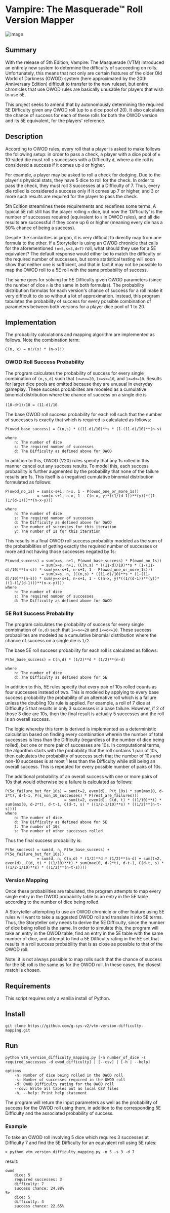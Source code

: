 # Vampire: The Masquerade™ Roll Version Mapper

![image](https://user-images.githubusercontent.com/59987226/72588032-de65d480-38ab-11ea-9cd6-34b1143f2a49.png)

## Summary

With the release of 5th Edition, Vampire: The Masquerade (VTM) 
introduced an entirely new system to determine the difficulty of 
succeeding on rolls. Unfortunately, this means that not only are 
certain features of the older Old World of Darkness (OWOD) system
(here approximated by the 20th Anniversary Edition) difficult
to transfer to the new ruleset, but entire chronicles that use OWOD
rules are basically unusable for players that wish to use 5E.

This project seeks to amend that by autonomously determining the 
required 5E Difficulty given any OWOD roll (up to a dice pool of 20).
It also calculates the chance of success for each of these rolls for
both the OWOD version and its 5E equivalent, for the players'
reference.

## Description

According to OWOD rules, every roll that a player is asked to make 
follows the following setup: in order to pass a check, a player with
a dice pool of `n` 10-sided die must roll `s` successes with a 
Difficulty `d`, where a die roll is considered a success if it
comes up `d` or higher.

For example, a player may be asked to roll a check for dodging. Due to
the player's physical stats, they have 5 dice to roll for the check.
In order to pass the check, they must roll 3 successes at a Difficulty
of 7. Thus, every die rolled is considered a success only if it comes
up 7 or higher, and 3 or more such results are required for the player
to pass the check.

5th Edition streamlines these requirements and redefines some terms.
A typical 5E roll still has the player rolling `n` dice, but now the
'Difficulty' is the number of successes required (equivalent to `s` in
OWOD rules), and all die results are successful if they come up 6 or 
higher (meaning every die has a 50% chance of being a success).

Despite the similarities in jargon, it is very difficult to directly
map from one formula to the other. If a Storyteller is using an OWOD
chronicle that calls for the aforementioned `(n=5,s=3,d=7)` roll, what
should they use for a 5E equivalent? The default response would either
be to match the difficulty or the required number of successes, but
some statistical testing will soon show that neither one is sufficient,
and that in fact it may not be possible to map the OWOD roll to a 5E
roll with the same probability of success.

The same goes for solving for 5E Difficulty given OWOD parameters 
(since the number of dice `n` is the same in both formulas). The 
probability distribution formulas for each version's chance of success
for a roll make it very difficult to do so without a
lot of approximation. Instead, this program tabulates the probability 
of success for every possible combination of parameters between both
versions for a player dice pool of 1 to 20.

## Implementation

The probability calculations and mapping algorithm are implemented as
follows. Note the combination term:

`C(n, x) = n!/(x! * (n-x)!)`

### OWOD Roll Success Probability

The program calculates the probability of success for every single 
combination of `(n,s,d)` such that `1<=n<=20`, `1<=s<=10`, and `1<=d<=10`.
Results for larger dice pools are omitted because they are unusual
in everyday gameplay. These success probabilites are modeled as a
cumulative binomial distribution where the chance of success on a 
single die is 

`(10-d+1)/10 = (11-d)/10`.


The base OWOD roll success probability for each roll such that the 
number of successes is exactly that which is required is calculated as 
follows:

```
P(owod_base_success) = C(n,s) * ((11-d)/10)**s * (1-(11-d)/10)**(n-s)

where
    n: The number of dice
    s: The required number of successes
    d: The Difficulty as defined above for OWOD
```

In addition to this, OWOD (V20) rules specify that any 1s rolled in
this manner cancel out any success results. To model this, each 
success probability is further augmented by the probability that
none of the failure results are 1s. This itself is a (negative) 
cumulative binomial distribution formulated as follows:

```
P(owod_no_1s) = sum(x-s+1, n-x, 1 - P(owod_one_or_more_1s))
              = sum(x-s+1, n-x, 1 - C(n-x, y)*((1/(d-1))**(y))*((1-(1/(d-1)))**(n-x-y)))

where
    n: The number of dice
    s: The required number of successes
    d: The Difficulty as defined above for OWOD
    x: The number of successes for this iteration
    y: The number of 1s for this iteration
``` 

This results in a final OWOD roll success probability modeled as the
sum of the probabiblities of getting exactly the required number of 
successes or more and not having those successes negated by 1s:

```
P(owod_success) = sum(x=s, n+1, P(owod_base_success) * P(owod_no_1s))
                = sum(x=s, n+1, (C(n,s) * ((11-d)/10)**s * (1-(11-d)/10)**(n-s)) * sum(y=x-s+1, n-x+1, 1 - P(owod_one_or_more_1s)))
                = sum(x=s, n, (C(n,s) * ((11-d)/10)**s * (1-(11-d)/10)**(n-s)) * sum(y=x-s+1, n-x+1, 1 - C(n-x, y)*((1/(d-1))**(y))*((1-(1/(d-1)))**(n-x-y))))
where
    n: The number of dice
    s: The required number of successes
    d: The Difficulty as defined above for OWOD
```

### 5E Roll Success Probability

The program calculates the probability of success for every single 
combination of `(n,d)` such that `1<=n<=20` and `1<=d<=10`.
These success probabilites are modeled as a cumulative binomial 
distribution where the chance of success on a single die is `1/2`.

The base 5E roll success probability for each roll is calculated as 
follows:

```
P(5e_base_success) = C(n,d) * (1/2)**d * (1/2)**(n-d)
 
where
    n: The number of dice
    d: The Difficulty as defined above for 5E
```

In addition to this, 5E rules specify that every pair of 10s rolled
counts as four successes instead of two. This is modeled by applying
to every base success probability the probability of an alternative roll
which is a failure unless the doubling 10s rule is applied. For
example, a roll of 7 dice at Difficulty 5 that results in only 3 
successes is a base failure. However, if 2 of those 3 dice are 10s,
then the final result is actually 5 successes and the roll is an
overall success.

The logic whereby this term is derived is implemented as a deterministic
calculation based on finding every combination wherein the 
number of total successes is less than the Difficulty (regardless of
the number of dice being rolled), but one or more pair of successes
are 10s. In computational terms, the algorithm starts with the 
probability that the roll contains 1 pair of 10s, then calculates the
probability of success such that the number of 10s and non-10 successes
is at most 1 less than the Difficulty while still being an overall
success. This is repeated for every possible number of pairs of 10s.

The additional probability of an overall success with one or more
pairs of 10s that would otherwise be a failure is calculated as follows:

```
P(5e_failure_but_for_10s) = sum(t=2, even(d), P(t_10s) * sum(max(0, d-2*t), d-t-1, P(s_non_10_successes) * P(rest_are_failures)))
                          = sum(t=2, even(d), C(d, t) * ((1/10)**t) * sum(max(0, d-2*t), d-t-1, C(d-t, s) * ((1/2-1/10)**s) * ((1/2)**(n-t-s))))
where
    n: The number of dice
    d: The Difficulty as defined above for 5E
    t: The number of 10s
    s: The number of other successes rolled
```

Thus the final success probability is:

```
P(5e_success) = sum(d, n, P(5e_base_success) + P(5e_failure_but_for_10s))
              = sum(d, n, C(n,d) * (1/2)**d * (1/2)**(n-d) + sum(t=2, even(d), C(d, t) * ((1/10)**t) * sum(max(0, d-2*t), d-t-1, C(d-t, s) * ((1/2-1/10)**s) * ((1/2)**(n-t-s))))
```

### Version Mapping

Once these probabilities are tabulated, the program attempts to map
every single entry in the OWOD probability table to an entry in the
5E table according to the number of dice being rolled.

A Storyteller attempting to use an OWOD chronicle or other 
feature using 5E rules will want to take a suggested OWOD roll and
translate it into 5E terms. Thus, the Storyteller only needs to 
derive the 5E Difficulty, since the number of dice being rolled is 
the same. In order to simulate this, the program will take an entry 
in the OWOD table, find an entry in the 5E table with the same 
number of dice, and attempt to find a 5E Difficulty rating in the 
5E set that results in a roll success probability that is as close
as possible to that of the OWOD roll.

Note: it is not always possible to map rolls such that the chance
of success for the 5E roll is the same as for the OWOD roll. In these
cases, the closest match is chosen.

## Requirements

This script requires only a vanilla install of Python.

## Install

```
git clone https://github.com/g-sys-v2/vtm-version-difficulty-mapping.git
```

## Run
```
python vtm_version_difficulty_mapping.py [-n number_of_dice -s required_successes -d owod_difficulty] | [--csv] | [-h | --help]

options
    -n: Number of dice being rolled in the OWOD roll
    -s: Number of successes required in the OWOD roll
    -d: OWOD Difficulty rating for the OWOD roll
    --csv: Write all tables out as local CSV files
    -h, --help: Print help statement
```

The program will return the input parameters as well as the 
probability of success for the OWOD roll using them, in addition to
the corresponding 5E Difficulty and the associated probability of 
success.

### Example

To take an OWOD roll involving 5 dice which requires 3 successes at Difficulty 7 and find the
5E Difficulty for an equivalent roll using 5E rules:

`> python vtm_version_difficulty_mapping.py -n 5 -s 3 -d 7`

result:

```
owod
	dice: 5
	required successes: 3
	difficulty: 7
	success chance: 24.88%
5e
	dice: 5
	difficulty: 4
	success chance: 22.65%
```



































